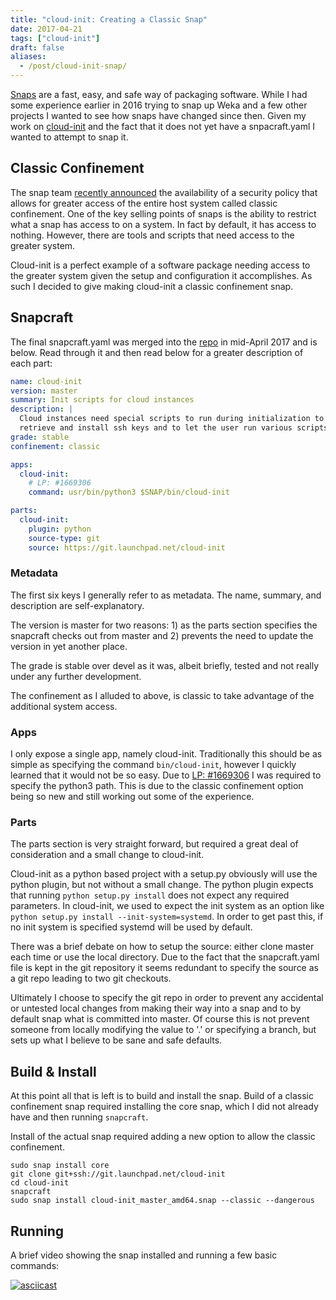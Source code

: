 ```yaml
---
title: "cloud-init: Creating a Classic Snap"
date: 2017-04-21
tags: ["cloud-init"]
draft: false
aliases:
  - /post/cloud-init-snap/
---
```


[Snaps](https://www.ubuntu.com/desktop/snappy) are a fast, easy, and safe way of packaging software. While I had some experience earlier in 2016 trying to snap up Weka and a few other projects I wanted to see how snaps have changed since then. Given my work on [cloud-init](https://cloud-init.io/) and the fact that it does not yet have a snpacraft.yaml I wanted to attempt to snap it.

## Classic Confinement

The snap team [recently announced](https://insights.ubuntu.com/2017/01/09/how-to-snap-introducing-classic-confinement/) the availability of a security policy that allows for greater access of the entire host system called classic confinement. One of the key selling points of snaps is the ability to restrict what a snap has access to on a system. In fact by default, it has access to nothing. However, there are tools and scripts that need access to the greater system.

Cloud-init is a perfect example of a software package needing access to the greater system given the setup and configuration it accomplishes. As such I decided to give making cloud-init a classic confinement snap.

## Snapcraft

The final snapcraft.yaml was merged into the [repo](https://github.com/cloud-init/cloud-init/blob/master/snapcraft.yaml) in mid-April 2017 and is below. Read through it and then read below for a greater description of each part:

```yaml
name: cloud-init
version: master
summary: Init scripts for cloud instances
description: |
  Cloud instances need special scripts to run during initialization to
  retrieve and install ssh keys and to let the user run various scripts.
grade: stable
confinement: classic

apps:
  cloud-init:
    # LP: #1669306
    command: usr/bin/python3 $SNAP/bin/cloud-init

parts:
  cloud-init:
    plugin: python
    source-type: git
    source: https://git.launchpad.net/cloud-init
```

### Metadata

The first six keys I generally refer to as metadata. The name, summary, and description are self-explanatory.

The version is master for two reasons: 1) as the parts section specifies the snapcraft checks out from master and 2) prevents the need to update the version in yet another place.

The grade is stable over devel as it was, albeit briefly, tested and not really under any further development.

The confinement as I alluded to above, is classic to take advantage of the additional system access.

### Apps

I only expose a single app, namely cloud-init. Traditionally this should be as simple as specifying the command `bin/cloud-init`, however I quickly learned that it would not be so easy. Due to [LP: #1669306](https://bugs.launchpad.net/snapcraft/+bug/1669306) I was required to specify the python3 path. This is due to the classic confinement option being so new and still working out some of the experience.

### Parts

The parts section is very straight forward, but required a great deal of consideration and a small change to cloud-init.

Cloud-init as a python based project with a setup.py obviously will use the python plugin, but not without a small change. The python plugin expects that running `python setup.py install` does not expect any required parameters. In cloud-init, we used to expect the init system as an option like `python setup.py install --init-system=systemd`. In order to get past this, if no init system is specified systemd will be used by default.

There was a brief debate on how to setup the source: either clone master each time or use the local directory. Due to the fact that the snapcraft.yaml file is kept in the git repository it seems redundant to specify the source as a git repo leading to two git checkouts.

Ultimately I choose to specify the git repo in order to prevent any accidental or untested local changes from making their way into a snap and to by default snap what is committed into master. Of course this is not prevent someone from locally modifying the value to '.' or specifying a branch, but sets up what I believe to be sane and safe defaults.

## Build & Install

At this point all that is left is to build and install the snap. Build of a classic confinement snap required installing the core snap, which I did not already have and then running `snapcraft`.

Install of the actual snap required adding a new option to allow the classic confinement.

```shell
sudo snap install core
git clone git+ssh://git.launchpad.net/cloud-init
cd cloud-init
snapcraft
sudo snap install cloud-init_master_amd64.snap --classic --dangerous
```

## Running

A brief video showing the snap installed and running a few basic commands:

[![asciicast](https://asciinema.org/a/6fj3j5n369m4b4u9ywy1mxx92.png)](https://asciinema.org/a/6fj3j5n369m4b4u9ywy1mxx92)
